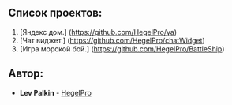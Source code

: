 ## Список проектов:

1. [Яндекс дом.] (https://github.com/HegelPro/ya)
2. [Чат виджет.] (https://github.com/HegelPro/chatWidget)
3. [Игра морской бой.] (https://github.com/HegelPro/BattleShip)

## Автор:

* **Lev Palkin** - [HegelPro](https://github.com/HegelPro)